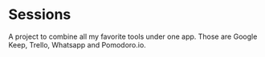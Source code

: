 # Sessions

A project to combine all my favorite tools under one app. Those are Google Keep, Trello, Whatsapp and Pomodoro.io.
